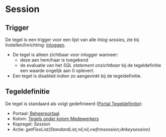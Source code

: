 # Session

## Trigger

De tegel is een trigger voor een lijst van alle _Inlog sessies_, zie bij Instellen/Inrichting: [Inloggen](../programmablokken/inloggen.md).

- De tegel is alleen zichtbaar voor inlogger wanneer:
  - deze aan hem/haar is toegekend
  - de evaluatie van het _SQL statement onzichtbaar_ bij de tegeldefinitie een waarde ongelijk aan 0 oplevert.
- Een tegel is disabled indien zo aangevinkt bij de tegeldefinitie.

## Tegeldefinitie

De tegel is standaard als volgt gedefinieerd ([Portal Tegeldefinitie](../../../../instellen_inrichten/portaldefinitie/portal_tegel.md)):

- Portaal: [Beheerportaal](../../portalen_en_moduleschermen/beheerportaal.md)
- Kolom: [Tegels onder kolom Medewerkers](README.md)
- Kopregel: _Session_
- Actie: _getFlexList(StandardList,nil,nil,vwfrmsession;dnkeysession)_
